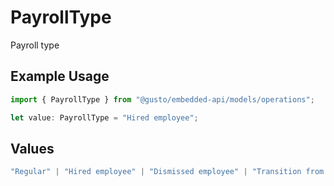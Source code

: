 # PayrollType

Payroll type

## Example Usage

```typescript
import { PayrollType } from "@gusto/embedded-api/models/operations";

let value: PayrollType = "Hired employee";
```

## Values

```typescript
"Regular" | "Hired employee" | "Dismissed employee" | "Transition from old pay schedule"
```